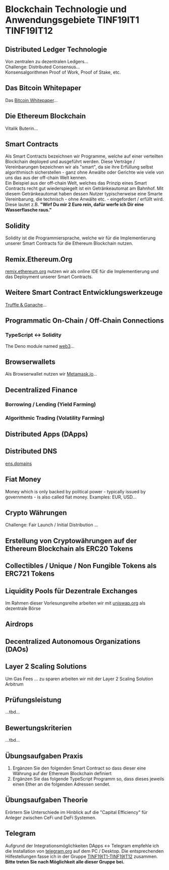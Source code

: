# Blockchain Technologie und Anwendungsgebiete TINF19IT1 TINF19IT12

## Distributed Ledger Technologie
Von zentralen zu dezentralen Ledgers...  
Challenge: Distributed Consensus...  
Konsensalgorithmen Proof of Work, Proof of Stake, etc. 

## Das Bitcoin Whitepaper
Das [Bitcoin Whitepaper](https://bitcoin.org/bitcoin.pdf)...

## Die Ethereum Blockchain
Vitalik Buterin... 

## Smart Contracts
Als Smart Contracts bezeichnen wir Programme, welche auf einer verteilten Blockchain deployed und ausgeführt werden. Diese Verträge / Vereinbarungen bezeichnen wir als "smart", da sie ihre Erfüllung selbst algorithmisch sicherstellen - ganz ohne Anwälte oder Gerichte wie viele von uns das aus der off-chain Welt kennen.  
Ein Beispiel aus der off-chain Welt, welches das Prinzip eines Smart Contracts recht gut wiederspiegelt ist ein Getränkeautomat am Bahnhof. Mit diesem Getränkeautomat haben dessen Nutzer typischerweise eine Smarte Vereinbarung, die technisch - ohne Anwälte etc. - eingefordert / erfüllt wird. Diese lautet z.B. 
**"Wirf Du mir 2 Euro rein, dafür werfe ich Dir eine Wasserflasche raus."** 

## Solidity
Solidity ist die Programmiersprache, welche wir für die Implementierung unserer Smart Contracts für die Ethereum Blockchain nutzen.

## Remix.Ethereum.Org
[remix.ethereum.org](https://remix.ethereum.org) nutzen wir als online IDE für die Implementierung und das Deployment unserer Smart Contracts.

## Weitere Smart Contract Entwicklungswerkzeuge
[Truffle & Ganache](https://trufflesuite.com/index.html)...    

## Programmatic On-Chain / Off-Chain Connections
### TypeScript <-> Solidity
The Deno module named [web3](https://deno.land/x/web3)... 

## Browserwallets
Als Browserwallet nutzen wir [Metamask.io](https://metamask.io)... 

## Decentralized Finance

### Borrowing / Lending (Yield Farming)

### Algorithmic Trading (Volatility Farming)

## Distributed Apps (DApps)

## Distributed DNS
[ens.domains](https://ens.domains)

## Fiat Money
Money which is only backed by political power - typically issued by governments - is also called fiat money. Examples: EUR, USD... 

## Crypto Währungen
Challenge: Fair Launch / Initial Distribution ...

## Erstellung von Cryptowährungen auf der Ethereum Blockchain als ERC20 Tokens

## Collectibles / Unique / Non Fungible Tokens als ERC721 Tokens

## Liquidity Pools für Dezentrale Exchanges
Im Rahmen dieser Vorlesungsreihe arbeiten wir mit [uniswap.org](https://uniswap.org) als dezentrale Börse

## Airdrops

## Decentralized Autonomous Organizations (DAOs)

## Layer 2 Scaling Solutions
Um Gas Fees ... zu sparen arbeiten wir mit der Layer 2 Scaling Solution Arbitrum

## Prüfungsleistung
...tbd... 

## Bewertungskriterien
...tbd...


## Übungsaufgaben Praxis
1. Ergänzen Sie den folgenden Smart Contract so dass dieser eine Währung auf der Ethereum Blockchain definiert  
2. Ergänzen Sie das folgende TypeScript Programm so, dass dieses jeweils einen Ether an die folgenden Adressen sendet.


## Übungsaufgaben Theorie
Erörtern Sie Unterschiede im Hinblick auf die "Capital Efficiency" für Anleger zwischen CeFi und DeFi Systemen.  


## Telegram
Aufgrund der Integrationsmöglichkeiten DApps <-> Telegram empfehle ich die Installation von [telegram.org](https://telegram.org) auf dem PC / Desktop. Die entsprechenden Hilfestellungen fasse ich in der Gruppe [TINF19IT1-TINF19IT12](https://t.me/+Axh5QvZbz2w3NzEy) zusammen. **Bitte treten Sie nach Möglichkeit alle dieser Gruppe bei.**   
